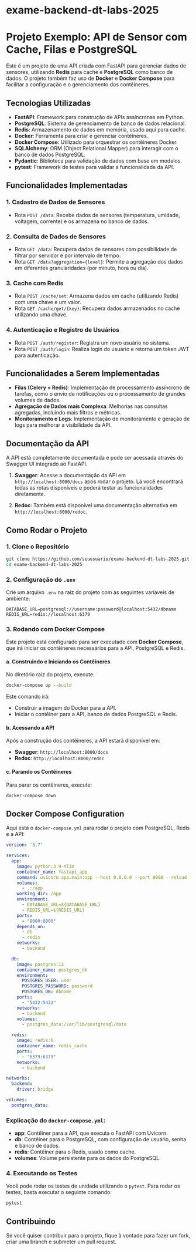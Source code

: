 # exame-backend-dt-labs-2025

# Projeto Exemplo: API de Sensor com Cache, Filas e PostgreSQL

Este é um projeto de uma API criada com FastAPI para gerenciar dados de sensores, utilizando **Redis** para cache e **PostgreSQL** como banco de dados. O projeto também faz uso de **Docker** e **Docker Compose** para facilitar a configuração e o gerenciamento dos contêineres.

## Tecnologias Utilizadas

- **FastAPI**: Framework para construção de APIs assíncronas em Python.
- **PostgreSQL**: Sistema de gerenciamento de banco de dados relacional.
- **Redis**: Armazenamento de dados em memória, usado aqui para cache.
- **Docker**: Ferramenta para criar e gerenciar contêineres.
- **Docker Compose**: Utilizado para orquestrar os contêineres Docker.
- **SQLAlchemy**: ORM (Object Relational Mapper) para interagir com o banco de dados PostgreSQL.
- **Pydantic**: Biblioteca para validação de dados com base em modelos.
- **pytest**: Framework de testes para validar a funcionalidade da API.

## Funcionalidades Implementadas

### 1. **Cadastro de Dados de Sensores**
- Rota `POST /data`: Recebe dados de sensores (temperatura, umidade, voltagem, corrente) e os armazena no banco de dados.

### 2. **Consulta de Dados de Sensores**
- Rota `GET /data`: Recupera dados de sensores com possibilidade de filtrar por servidor e por intervalo de tempo.
- Rota `GET /data?aggregation={level}`: Permite a agregação dos dados em diferentes granularidades (por minuto, hora ou dia).
  
### 3. **Cache com Redis**
- Rota `POST /cache/set`: Armazena dados em cache (utilizando Redis) com uma chave e um valor.
- Rota `GET /cache/get/{key}`: Recupera dados armazenados no cache utilizando uma chave.

### 4. **Autenticação e Registro de Usuários**
- Rota `POST /auth/register`: Registra um novo usuário no sistema.
- Rota `POST /auth/login`: Realiza login do usuário e retorna um token JWT para autenticação.

## Funcionalidades a Serem Implementadas

- **Filas (Celery + Redis)**: Implementação de processamento assíncrono de tarefas, como o envio de notificações ou o processamento de grandes volumes de dados.
- **Agregação de Dados mais Complexa**: Melhorias nas consultas agregadas, incluindo mais filtros e métricas.
- **Monitoramento e Logs**: Implementação de monitoramento e geração de logs para melhorar a visibilidade da API.

## Documentação da API

A API está completamente documentada e pode ser acessada através do Swagger UI integrado ao FastAPI.

1. **Swagger**: Acesse a documentação da API em `http://localhost:8000/docs` após rodar o projeto. Lá você encontrará todas as rotas disponíveis e poderá testar as funcionalidades diretamente.

2. **Redoc**: Também está disponível uma documentação alternativa em `http://localhost:8000/redoc`.

## Como Rodar o Projeto

### 1. **Clone o Repositório**

```bash
git clone https://github.com/seuusuario/exame-backend-dt-labs-2025.git
cd exame-backend-dt-labs-2025
```

### 2. **Configuração do `.env`**

Crie um arquivo `.env` na raiz do projeto com as seguintes variáveis de ambiente:

```env
DATABASE_URL=postgresql://username:password@localhost:5432/dbname
REDIS_URL=redis://localhost:6379
```

### 3. **Rodando com Docker Compose**

Este projeto está configurado para ser executado com **Docker Compose**, que irá iniciar os contêineres necessários para a API, PostgreSQL e Redis.

#### a. **Construindo e Iniciando os Contêineres**

No diretório raiz do projeto, execute:

```bash
docker-compose up --build
```

Este comando irá:
- Construir a imagem do Docker para a API.
- Iniciar o contêiner para a API, banco de dados PostgreSQL e Redis.

#### b. **Acessando a API**

Após a construção dos contêineres, a API estará disponível em:

- **Swagger**: `http://localhost:8000/docs`
- **Redoc**: `http://localhost:8000/redoc`

#### c. **Parando os Contêineres**

Para parar os contêineres, execute:

```bash
docker-compose down
```

## Docker Compose Configuration

Aqui está o `docker-compose.yml` para rodar o projeto com PostgreSQL, Redis e a API:

```yaml
version: '3.7'

services:
  app:
    image: python:3.9-slim
    container_name: fastapi_app
    command: uvicorn app.main:app --host 0.0.0.0 --port 8000 --reload
    volumes:
      - .:/app
    working_dir: /app
    environment:
      - DATABASE_URL=${DATABASE_URL}
      - REDIS_URL=${REDIS_URL}
    ports:
      - "8000:8000"
    depends_on:
      - db
      - redis
    networks:
      - backend

  db:
    image: postgres:13
    container_name: postgres_db
    environment:
      POSTGRES_USER: user
      POSTGRES_PASSWORD: password
      POSTGRES_DB: dbname
    ports:
      - "5432:5432"
    networks:
      - backend
    volumes:
      - postgres_data:/var/lib/postgresql/data

  redis:
    image: redis:6
    container_name: redis_cache
    ports:
      - "6379:6379"
    networks:
      - backend

networks:
  backend:
    driver: bridge

volumes:
  postgres_data:
```

### Explicação do `docker-compose.yml`:
- **app**: Contêiner para a API, que executa o FastAPI com Uvicorn.
- **db**: Contêiner para o PostgreSQL, com configuração de usuário, senha e banco de dados.
- **redis**: Contêiner para o Redis, usado como cache.
- **volumes**: Volume persistente para os dados do PostgreSQL.

### 4. **Executando os Testes**

Você pode rodar os testes de unidade utilizando o `pytest`. Para rodar os testes, basta executar o seguinte comando:

```bash
pytest
```

## Contribuindo

Se você quiser contribuir para o projeto, fique à vontade para fazer um fork, criar uma branch e submeter um pull request.

